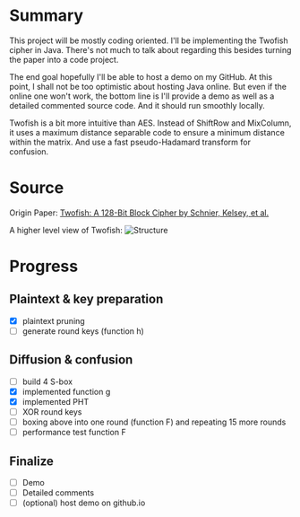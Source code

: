 # Summary

This project will be mostly coding oriented. I'll be implementing the Twofish cipher in Java. There's not much to talk about regarding this besides turning the paper into a code project.

The end goal hopefully I'll be able to host a demo on my GitHub. At this point, I shall not be too optimistic about hosting Java online. But even if the online one won't work, the bottom line is I'll provide a demo as well as a detailed commented source code. And it should run smoothly locally.

Twofish is a bit more intuitive than AES. Instead of ShiftRow and MixColumn, it uses a maximum distance separable code to ensure a minimum distance within the matrix. And use a fast pseudo-Hadamard transform for confusion.

# Source

Origin Paper:
[Twofish: A 128-Bit Block Cipher by Schnier, Kelsey, et al.](https://www.schneier.com/wp-content/uploads/2016/02/paper-twofish-paper.pdf)

A higher level view of Twofish:
![Structure](https://upload.wikimedia.org/wikipedia/commons/e/ee/Twofishalgo.svg)

# Progress

## Plaintext & key preparation

- [x] plaintext pruning
- [ ] generate round keys (function h)

## Diffusion & confusion

- [ ] build 4 S-box
- [x] implemented function g
- [x] implemented PHT
- [ ] XOR round keys
- [ ] boxing above into one round (function F) and repeating 15 more rounds
- [ ] performance test function F

## Finalize

- [ ] Demo
- [ ] Detailed comments
- [ ] (optional) host demo on github.io
